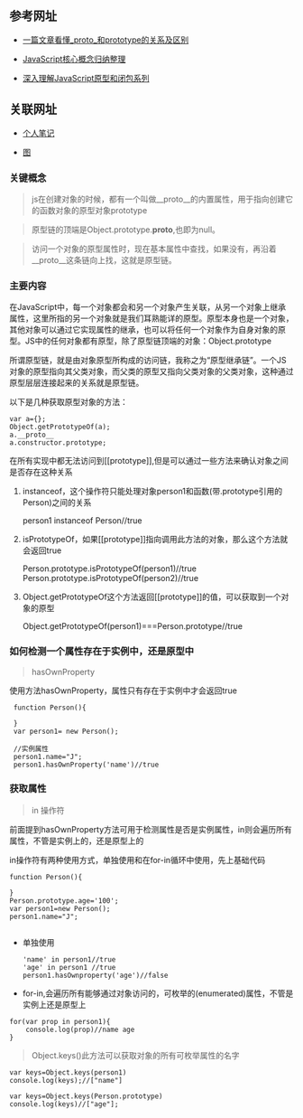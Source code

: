 ## 参考网址
- [一篇文章看懂_proto_和prototype的关系及区别](https://xxxgitone.github.io/2017/06/08/%E4%B8%80%E7%AF%87%E6%96%87%E7%AB%A0%E7%9C%8B%E6%87%82-proto-%E5%92%8Cprototype%E7%9A%84%E5%85%B3%E7%B3%BB%E5%8F%8A%E5%8C%BA%E5%88%AB/)

- [JavaScript核心概念归纳整理](https://mp.weixin.qq.com/s/I7A1iC8Et6uOGZ234DsTlA)

- [深入理解JavaScript原型和闭包系列](http://www.cnblogs.com/wangfupeng1988/tag/%E5%8E%9F%E5%9E%8B/)
## 关联网址

- [个人笔记](http://note.youdao.com/noteshare?id=4cffa9b7f5f88da9bfcf2def12323ae0)

- [图](http://note.youdao.com/noteshare?id=cefe03e0674aafa5e0893488a375c49d)


### 关键概念

> js在创建对象的时候，都有一个叫做__proto__的内置属性，用于指向创建它的函数对象的原型对象prototype

> 原型链的顶端是Object.prototype.__proto__,也即为null。

>访问一个对象的原型属性时，现在基本属性中查找，如果没有，再沿着__proto__这条链向上找，这就是原型链。 

###  主要内容
在JavaScript中，每一个对象都会和另一个对象产生关联，从另一个对象上继承属性，这里所指的另一个对象就是我们耳熟能详的原型。原型本身也是一个对象，其他对象可以通过它实现属性的继承，也可以将任何一个对象作为自身对象的原型。JS中的任何对象都有原型，除了原型链顶端的对象：Object.prototype

所谓原型链，就是由对象原型所构成的访问链，我称之为“原型继承链”。一个JS对象的原型指向其父类对象，而父类的原型又指向父类对象的父类对象，这种通过原型层层连接起来的关系就是原型链。

以下是几种获取原型对象的方法：

```
var a={};
Object.getPrototypeOf(a);
a.__proto__
a.constructor.prototype;
```

在所有实现中都无法访问到[[prototype]],但是可以通过一些方法来确认对象之间是否存在这种关系

1. instanceof，这个操作符只能处理对象person1和函数(带.prototype引用的Person)之间的关系


    person1 instanceof Person//true

2. isPrototypeOf，如果[[prototype]]指向调用此方法的对象，那么这个方法就会返回true


    Person.prototype.isPrototypeOf(person1)//true
    Person.prototype.isPrototypeOf(person2)//true

3. Object.getPrototypeOf这个方法返回[[prototype]]的值，可以获取到一个对象的原型


    Object.getPrototypeOf(person1)===Person.prototype//true
### 如何检测一个属性存在于实例中，还是原型中
 > hasOwnProperty

 使用方法hasOwnProperty，属性只有存在于实例中才会返回true

```
 function Person(){
     
 }
 var person1= new Person();
 
 //实例属性
 person1.name="J";
 person1.hasOwnProperty('name')//true
```
### 获取属性

> in 操作符

前面提到hasOwnProperty方法可用于检测属性是否是实例属性，in则会遍历所有属性，不管是实例上的，还是原型上的

in操作符有两种使用方式，单独使用和在for-in循环中使用，先上基础代码

```
function Person(){
    
}
Person.prototype.age='100';
var person1=new Person();
person1.name="J";
 
```

- 单独使用

    ```
    'name' in person1//true
    'age' in person1 //true
    person1.hasOwnproperty('age')//false
    ```

- for-in,会遍历所有能够通过对象访问的，可枚举的(enumerated)属性，不管是实例上还是原型上

```
for(var prop in person1){
    console.log(prop)//name age
}
```

> Object.keys()此方法可以获取对象的所有可枚举属性的名字

```
var keys=Object.keys(person1)
console.log(keys);//["name"]

var keys=Object.keys(Person.prototype)
console.log(keys)//["age"];
```